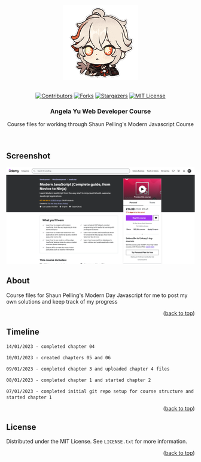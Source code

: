 <a name="readme-top"></a>

<!-- PROJECT LOGO -->
<br />
<div align="center">
    <img src="imgs/200w.gif" alt="Logo">
  </a>
  <br />
  <br />

[![Contributors][contributors-shield]][contributors-url]
[![Forks][forks-shield]][forks-url]
[![Stargazers][stars-shield]][stars-url]
[![MIT License][license-shield]][license-url]

<h3 align="center">Angela Yu Web Developer Course</h3>

  <p align="center">
    Course files for working through Shaun Pelling's Modern Javascript Course
    <br />
    <br />
    <br />
  </p>
</div>

<!-- SCREENSHOT -->

## Screenshot

<div align="center">
    <img src="./imgs/screenshot.png" alt="Logo">
</div>

<!-- ABOUT -->

## About

Course files for Shaun Pelling's Modern Day Javascript for me to post my own solutions and keep track of my progress

<p align="right">(<a href="#readme-top">back to top</a>)</p>

<!-- TIMELINE -->

## Timeline
```
14/01/2023 - completed chapter 04
```

```
10/01/2023 - created chapters 05 and 06
```

```
09/01/2023 - completed chapter 3 and uploaded chapter 4 files
```

```
08/01/2023 - completed chapter 1 and started chapter 2
```

```
07/01/2023 - completed initial git repo setup for course structure and started chapter 1
```

<p align="right">(<a href="#readme-top">back to top</a>)</p>

<!-- LICENSE -->

## License

Distributed under the MIT License. See `LICENSE.txt` for more information.

<p align="right">(<a href="#readme-top">back to top</a>)</p>

<!-- MARKDOWN LINKS & IMAGES -->
<!-- https://www.markdownguide.org/basic-syntax/#reference -->

[contributors-shield]: https://img.shields.io/github/contributors/sedaryildirim/shaun-pelling-modern-javascript.svg?style=for-the-badge
[contributors-url]: https://github.com/sedaryildirim/shaun-pelling-modern-javascript/graphs/contributors
[forks-shield]: https://img.shields.io/github/forks/sedaryildirim/shaun-pelling-modern-javascript.svg?style=for-the-badge
[forks-url]: https://github.com/sedaryildirim/shaun-pelling-modern-javascript/network/members
[stars-shield]: https://img.shields.io/github/stars/sedaryildirim/shaun-pelling-modern-javascript.svg?style=for-the-badge
[stars-url]: https://github.com/sedaryildirim/shaun-pelling-modern-javascript/stargazers
[license-shield]: https://img.shields.io/github/license/sedaryildirim/shaun-pelling-modern-javascript?label=license&style=for-the-badge
[license-url]: https://github.com/sedaryildirim/shaun-pelling-modern-javascript/blob/main/LICENSE
[product-screenshot]: ./imgs/screenshot.png
